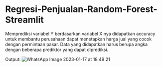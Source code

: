 # Regresi-Penjualan-Random-Forest-Streamlit

Memprediksi variabel Y berdasarkan variabel X nya didapatkan accuracy untuk membantu perusahaan dapat menetapkan harga jual yang cocok dengan permintaan pasar. Data yang didapatkan harus berupa angka dengan beberapa prediktor yang dapat diprediksi.

Output:
![WhatsApp Image 2023-01-17 at 18 49 21](https://user-images.githubusercontent.com/94814509/212891662-8c51a749-3fb0-41ad-871a-43cfa164ade1.jpeg)
